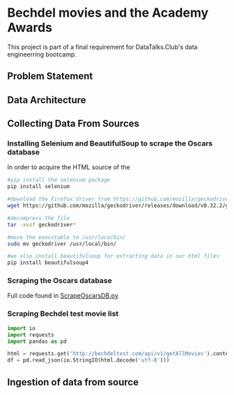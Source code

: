 # Bechdel movies and the Academy Awards
This project is part of a final requirement for DataTalks.Club's data engineerring bootcamp. 

## Problem Statement

## Data Architecture

## Collecting Data From Sources

### Installing Selenium and BeautifulSoup to scrape the Oscars database
In order to acquire the HTML source of the

```bash
#pip install the selenium package
pip install selenium

#download the Firefox driver from https://github.com/mozilla/geckodriver/releases
wget https://github.com/mozilla/geckodriver/releases/download/v0.32.2/geckodriver-v0.32.2-linux32.tar.gz

#decompress the file
tar -xvzf geckodriver*

#move the executable to /usr/loca/bin/
sudo mv geckodriver /usr/local/bin/

#we also install beautifulsoup for extracting data in our html files
pip install beautifulsoup4
```

### Scraping the Oscars database
Full code found in [ScrapeOscarsDB.py](https://github.com/dherzey/DataTalks_DataEngineering_2023/blob/main/week_7_PROJECT/ingestion/ScrapeOscarsDB.py)

### Scraping Bechdel test movie list
```python
import io
import requests
import pandas as pd

html = requests.get('http://bechdeltest.com/api/v1/getAllMovies').content
df = pd.read_json(io.StringIO(html.decode('utf-8')))
```

## Ingestion of data from source